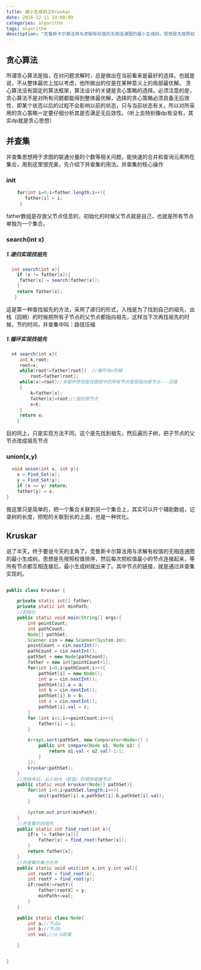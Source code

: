 ```yaml
---
title: 最小生成树之Kruskar
date: 2016-12-11 14:00:09
categories: algorithm
tags: algorithm
description: "克鲁斯卡尔算法用与求解有权值的无相连通图的最小生成树。思想是先按照权值排序，然后每次把权值最小的节点连接起来，等所有节点都互相连接后，最小生成树就出来了。其中节点的链接，就是通过并查集实现的。"
---
```

## 贪心算法
所谓贪心算法是指，在对问题求解时，总是做出在当前看来是最好的选择。也就是说，不从整体最优上加以考虑，他所做出的仅是在某种意义上的局部最优解。
贪心算法没有固定的算法框架，算法设计的关键是贪心策略的选择。必须注意的是，贪心算法不是对所有问题都能得到整体最优解，选择的贪心策略必须具备无后效性，即某个状态以后的过程不会影响以前的状态，只与当前状态有关。所以对所采用的贪心策略一定要仔细分析其是否满足无后效性。（听上去特别像dp有没有，其实dp就是贪心思想）
## 并查集
并查集思想用于求图的联通分量的个数等相关问题，能快速的合并和查询元素所在集合，用到这里很完美，先介绍下并查集的用法。并查集的核心操作
### init
```java
    for(int i=0;i<father.length;i++){ 
       father[i] = i;
     }  
```
father数组是存放父节点信息的，初始化的时候父节点就是自己，也就是所有节点单独为一个集合。
### search(int x)
##### 1.递归实现找祖先 
```java
  int search(int x){ 
    if (x != father[x]){ 
     father[x] = search(father[x]); 
    } 
    return father[x]; 
   } 
```
这是第一种查找祖先的方法，采用了递归的形式，入栈是为了找到自己的祖先，出栈（回朔）的时候把所有子节点的父节点都指向祖先，这样当下次再找祖先的时候，节约时间，并查集中叫：路径压缩
##### 1.循环实现找祖先 
```java
  nt search(int x){ 
     int k,root; 
     root=x; 
     while(root!=father[root])  //循环找x的根      
         root=father[root]; 
     while(x!=root)//本循环修改查找路径中的所有节点使其指向根节点---压缩 
     { 
         k=father[x]; 
         father[x]=root;//指向根节点 
         x=k; 
     } 
     return x; 
    } 
```
目的同上，只是实现方法不同，这个是先找到祖先，然后遍历子树，把子节点的父节点改成祖先节点
### union(x,y)
```java
  void union(int x, int y){
    x = Find_Set(x); 
    y = Find_Set(y); 
    if (x == y) return;
    father[y] = x;
} 
```
我这里只是简单的，把一个集合关联到另一个集合上，其实可以开个辅助数组，记录树的长度，把短的关联到长的上面，也是一种优化。
## Kruskar
说了半天，终于要说今天的主角了。克鲁斯卡尔算法用与求解有权值的无相连通图的最小生成树。思想是先按照权值排序，然后每次把权值最小的节点连接起来，等所有节点都互相连接后，最小生成树就出来了。其中节点的链接，就是通过并查集实现的。
```java

public class Kruskar {

    private static int[] father;
    private static int minPath;
    //初始化
    public static void main(String[] args){
        int pointCount;
        int pathCount;
        Node[] pathSet;
        Scanner cin = new Scanner(System.in);
        pointCount = cin.nextInt();
        pathCount = cin.nextInt();
        pathSet = new Node[pathCount];
        father = new int[pointCount+1];
        for(int i=0;i<pathCount;i++){
            pathSet[i] = new Node();
            int a = cin.nextInt();
            pathSet[i].a = a;
            int b = cin.nextInt();
            pathSet[i].b = b;
            int c = cin.nextInt();
            pathSet[i].val = c;
        }
        for (int i=1;i<=pointCount;i++){
            father[i] = i;
        }

        Arrays.sort(pathSet, new Comparator<Node>() {
            public int compare(Node o1, Node o2) {
                return o1.val < o2.val?-1:1;
            }
        });
        kruskar(pathSet);
    }
    //按排序后，从小到大（权值）的顺序链接节点
    public static void kruskar(Node[] pathSet){
        for(int i=0;i<pathSet.length;i++){
            unit(pathSet[i].a,pathSet[i].b,pathSet[i].val);
        }

        System.out.print(minPath);
    }
    //并查集的找祖先
    public static int find_root(int x){
        if(x != father[x]){
            father[x] = find_root(father[x]);
        }
        return father[x];
    }
    //并查集的集合合并
    public static void unit(int x,int y,int val){
        int rootX = find_root(x);
        int rootY = find_root(y);
        if(rootX!=rootY){
            father[rootX] = y;
            minPath+=val;
        }
    }

    public static class Node{
        int a;//节点a
        int b;//节点b
        int val;//a b距离

    }


}

```